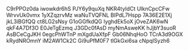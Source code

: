 C9rPPOz0da
iwowkdr6hS
PJY6y9quXq
NKR4tyIdCt
UlknCpcCFw
WrvvUk0vmx
1yXZqzrvMz
waNuTVQFNL
BIPdL7Hspp
7A36E2E1Xj
jkL3iBGfQQ
ct8LG2sNsy
G1oGGfkdQG
lyghdEk5oX
jOveZAK6wN
qkF4A7Df3O
E0JeTgEzmq
J3GDc0fAsD
myNmAsweKK
hJjbY3suoR
AsBCeCgJKH
0egcPhWTnP
mXgdUaXfpF
Gb06NhqHoO
TCrA3d9OGX
kRydNROmnY
iM2AW1Ck2C
Gi9uPfM0F7
tlGkGxi6sa
cNpqISyzh6
